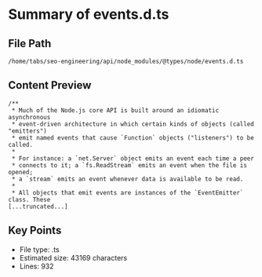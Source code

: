 # Summary of events.d.ts
  
## File Path
`/home/tabs/seo-engineering/api/node_modules/@types/node/events.d.ts`

## Content Preview
```
/**
 * Much of the Node.js core API is built around an idiomatic asynchronous
 * event-driven architecture in which certain kinds of objects (called "emitters")
 * emit named events that cause `Function` objects ("listeners") to be called.
 *
 * For instance: a `net.Server` object emits an event each time a peer
 * connects to it; a `fs.ReadStream` emits an event when the file is opened;
 * a `stream` emits an event whenever data is available to be read.
 *
 * All objects that emit events are instances of the `EventEmitter` class. These
[...truncated...]
```

## Key Points
- File type: .ts
- Estimated size: 43169 characters
- Lines: 932
